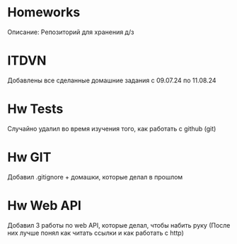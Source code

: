 # Homeworks
Описание: Репозиторий для хранения д/з

# ITDVN
Добавлены все сделанные домашние задания с 09.07.24 по 11.08.24

# Hw Tests
Случайно удалил во время изучения того, как работать с github (git)

# Hw GIT
Добавил .gitignore + домашки, которые делал в прошлом

# Hw Web API
Добавил 3 работы по web API, которые делал, чтобы набить руку
(После них лучше понял как читать ссылки и как работать с http)
